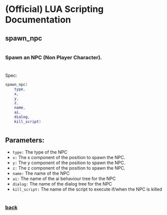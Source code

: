 
# (Official) LUA Scripting Documentation

## spawn_npc
#
### Spawn an NPC (Non Player Character).
#
Spec:
```lua
spawn_npc(
	type,
	x,
	y,
	z,
	name,
	ai,
	dialog,
	kill_script)
```
#
## Parameters:
- `type:` The type of the NPC
- `x:` The x component of the position to spawn the NPC.
- `y:` The y component of the position to spawn the NPC.
- `z:` The z component of the position to spawn the NPC.
- `name:` The name of the NPC
- `ai:` The name of the ai behaviour tree for the NPC
- `dialog:` The name of the dialog tree for the NPC
- `kill_script:` The name of the script to execute if/when the NPC is killed
#  

### [back](../npcs)
